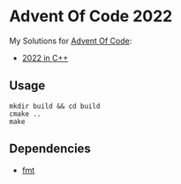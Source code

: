 # Advent Of Code 2022

My Solutions for [Advent Of Code](https://adventofcode.com/):

- [2022 in C++](https://github.com/vksir/adventofcode-2022)

## Usage

```shell
mkdir build && cd build
cmake ..
make
```

## Dependencies

- [fmt](https://github.com/fmtlib/fmt.git)
